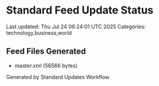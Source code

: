 # Standard Feed Update Status
Last updated: Thu Jul 24 06:24:01 UTC 2025
Categories: technology,business,world

## Feed Files Generated
- master.xml (56566 bytes)

Generated by Standard Updates Workflow
